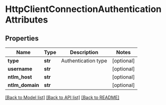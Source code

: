 # HttpClientConnectionAuthenticationAttributes

## Properties
Name | Type | Description | Notes
------------ | ------------- | ------------- | -------------
**type** | **str** | Authentication type | [optional] 
**username** | **str** |  | [optional] 
**ntlm_host** | **str** |  | [optional] 
**ntlm_domain** | **str** |  | [optional] 

[[Back to Model list]](../README.md#documentation-for-models) [[Back to API list]](../README.md#documentation-for-api-endpoints) [[Back to README]](../README.md)


